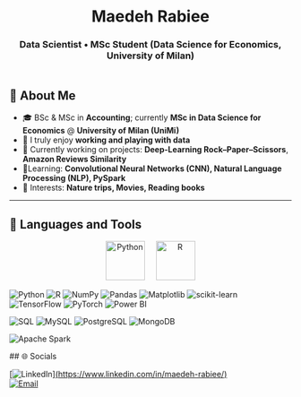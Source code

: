 <!-- Centered name & title -->
<h1 align="center">Maedeh Rabiee</h1>
<h3 align="center">Data Scientist • MSc Student (Data Science for Economics, University of Milan)</h3>

<!-- thin rainbow line -->
<p align="center">
  <img src="https://raw.githubusercontent.com/andreasbm/readme/master/assets/lines/rainbow.png" width="100%" height="3">
</p>

## 🔰 About Me
- 🎓 BSc & MSc in **Accounting**; currently **MSc in Data Science for Economics** @ **University of Milan (UniMi)**
- 💙 I truly enjoy **working and playing with data**
- 🧪 Currently working on  projects: **Deep-Learning Rock–Paper–Scissors**, **Amazon Reviews Similarity**
- 🌱Learning: **Convolutional Neural Networks (CNN), Natural Language Processing (NLP), PySpark**
- 🌿 Interests: **Nature trips, Movies, Reading books**

---
## 🧰 Languages and Tools

<p align="center">
  <img alt="Python" height="70" src="https://cdn.jsdelivr.net/gh/devicons/devicon/icons/python/python-original.svg"/>
  &nbsp;&nbsp;&nbsp;
  <img alt="R" height="70" src="https://cdn.jsdelivr.net/gh/devicons/devicon/icons/r/r-original.svg"/>
</p>

<p>

![Python](https://img.shields.io/badge/Python-3776AB?style=for-the-badge&logo=python&logoColor=white)
![R](https://img.shields.io/badge/R-276DC3?style=for-the-badge&logo=r&logoColor=white)
![NumPy](https://img.shields.io/badge/Numpy-013243?style=for-the-badge&logo=numpy&logoColor=white)
![Pandas](https://img.shields.io/badge/Pandas-150458?style=for-the-badge&logo=pandas&logoColor=white)
![Matplotlib](https://img.shields.io/badge/Matplotlib-005C5C?style=for-the-badge&logo=plotly&logoColor=white)
![scikit-learn](https://img.shields.io/badge/Scikit--Learn-F7931E?style=for-the-badge&logo=scikitlearn&logoColor=white)
![TensorFlow](https://img.shields.io/badge/TensorFlow-FF6F00?style=for-the-badge&logo=tensorflow&logoColor=white)
![PyTorch](https://img.shields.io/badge/PyTorch-EE4C2C?style=for-the-badge&logo=pytorch&logoColor=white)
![Power BI](https://img.shields.io/badge/Power%20BI-F2C811?style=for-the-badge&logo=powerbi&logoColor=black)

![SQL](https://img.shields.io/badge/SQL-336791?style=for-the-badge&logo=database&logoColor=white)
![MySQL](https://img.shields.io/badge/MySQL-005C84?style=for-the-badge&logo=mysql&logoColor=white)
![PostgreSQL](https://img.shields.io/badge/PostgreSQL-316192?style=for-the-badge&logo=postgresql&logoColor=white)
![MongoDB](https://img.shields.io/badge/MongoDB-4EA94B?style=for-the-badge&logo=mongodb&logoColor=white)

![Apache Spark](https://img.shields.io/badge/Apache%20Spark-E25A1C?style=for-the-badge&logo=apachespark&logoColor=white)
</p>
## 🌐 Socials

[![LinkedIn](https://img.shields.io/badge/LinkedIn-Connect-blue?style=for-the-badge&logo=linkedin)][(https://www.linkedin.com/in/maedeh-rabiee/)](https://www.linkedin.com/in/maede-rabiee-76b91b81/)  
[![Email](https://img.shields.io/badge/Email-Contact-informational?style=for-the-badge&logo=gmail&logoColor=white)](mailto:maedeh.rabiee@studenti.unimi.it)

